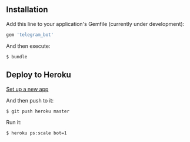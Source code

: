 ## Installation

Add this line to your application's Gemfile (currently under development):

```ruby
gem 'telegram_bot'
```

And then execute:

    $ bundle

## Deploy to Heroku

[Set up a new app](https://devcenter.heroku.com/articles/creating-apps)

And then push to it:

    $ git push heroku master

Run it:

    $ heroku ps:scale bot=1